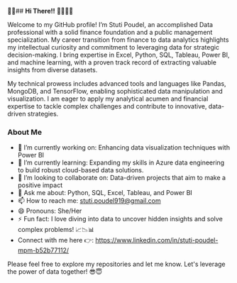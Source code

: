 🌸🌸## **Hi There!!** 👋🙂🌸🌸

Welcome to my GitHub profile! I’m Stuti Poudel, an accomplished Data professional with a solid finance foundation and a public management specialization. My career transition from finance to data analytics highlights my intellectual curiosity and commitment to leveraging data for strategic decision-making. I bring expertise in Excel, Python, SQL, Tableau, Power BI, and machine learning, with a proven track record of extracting valuable insights from diverse datasets.

My technical prowess includes advanced tools and languages like Pandas, MongoDB, and TensorFlow, enabling sophisticated data manipulation and visualization. I am eager to apply my analytical acumen and financial expertise to tackle complex challenges and contribute to innovative, data-driven strategies.

### About Me

- 🔭 I’m currently working on: Enhancing data visualization techniques with Power BI
- 🌱 I’m currently learning: Expanding my skills in Azure data engineering to build robust cloud-based data solutions.
- 👯 I’m looking to collaborate on: Data-driven projects that aim to make a positive impact
- 💬 Ask me about: Python, SQL, Excel, Tableau, and Power BI
- 📫 How to reach me: stuti.poudel919@gmail.com
- 😄 Pronouns: She/Her
- ⚡ Fun fact: I love diving into data to uncover hidden insights and solve complex problems! 📈📉📊
- Connect with me here 👉: https://www.linkedin.com/in/stuti-poudel-mpm-b52b77112/
  
Please feel free to explore my repositories and let me know. Let's leverage the power of data together! 😎😇



